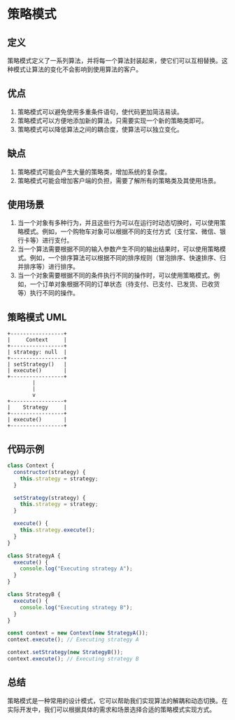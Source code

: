 # 策略模式

## 定义

策略模式定义了一系列算法，并将每一个算法封装起来，使它们可以互相替换。这种模式让算法的变化不会影响到使用算法的客户。

## 优点

1. 策略模式可以避免使用多重条件语句，使代码更加简洁易读。
2. 策略模式可以方便地添加新的算法，只需要实现一个新的策略类即可。
3. 策略模式可以降低算法之间的耦合度，使算法可以独立变化。

## 缺点

1. 策略模式可能会产生大量的策略类，增加系统的复杂度。
2. 策略模式可能会增加客户端的负担，需要了解所有的策略类及其使用场景。

## 使用场景

1. 当一个对象有多种行为，并且这些行为可以在运行时动态切换时，可以使用策略模式。例如，一个购物车对象可以根据不同的支付方式（支付宝、微信、银行卡等）进行支付。
2. 当一个算法需要根据不同的输入参数产生不同的输出结果时，可以使用策略模式。例如，一个排序算法可以根据不同的排序规则（冒泡排序、快速排序、归并排序等）进行排序。
3. 当一个对象需要根据不同的条件执行不同的操作时，可以使用策略模式。例如，一个订单对象根据不同的订单状态（待支付、已支付、已发货、已收货等）执行不同的操作。

## 策略模式 UML

```
+-----------------+
|     Context     |
+-----------------+
| strategy: null  |
+-----------------+
| setStrategy()   |
| execute()       |
+-----------------+
        |
        |
        v
+-----------------+
|    Strategy     |
+-----------------+
| execute()       |
+-----------------+
```

## 代码示例

```javascript
class Context {
  constructor(strategy) {
    this.strategy = strategy;
  }

  setStrategy(strategy) {
    this.strategy = strategy;
  }

  execute() {
    this.strategy.execute();
  }
}

class StrategyA {
  execute() {
    console.log("Executing strategy A");
  }
}

class StrategyB {
  execute() {
    console.log("Executing strategy B");
  }
}

const context = new Context(new StrategyA());
context.execute(); // Executing strategy A

context.setStrategy(new StrategyB());
context.execute(); // Executing strategy B
```

## 总结

策略模式是一种常用的设计模式，它可以帮助我们实现算法的解耦和动态切换。在实际开发中，我们可以根据具体的需求和场景选择合适的策略模式实现方式。
